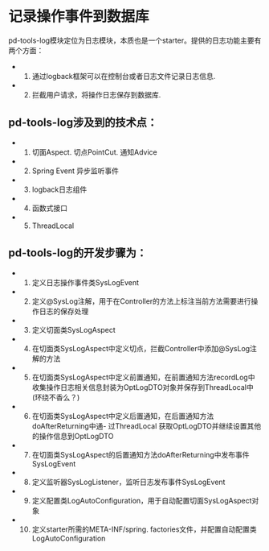# 记录操作事件到数据库

pd-tools-log模块定位为日志模块，本质也是一个starter。提供的日志功能主要有两个方面：

- 1. 通过logback框架可以在控制台或者日志文件记录日志信息. 

- 2. 拦截用户请求，将操作日志保存到数据库. 

## pd-tools-log涉及到的技术点：

- 1. 切面Aspect. 切点PointCut. 通知Advice
- 2. Spring Event 异步监听事件
- 3. logback日志组件
- 4. 函数式接口
- 5. ThreadLocal

## pd-tools-log的开发步骤为：

- 1. 定义日志操作事件类SysLogEvent

- 2. 定义@SysLog注解，用于在Controller的方法上标注当前方法需要进行操作日志的保存处理

- 3. 定义切面类SysLogAspect

- 4. 在切面类SysLogAspect中定义切点，拦截Controller中添加@SysLog注解的方法

- 5. 在切面类SysLogAspect中定义前置通知，在前置通知方法recordLog中收集操作日志相关信息封装为OptLogDTO对象并保存到ThreadLocal中(环绕不香么？)

- 6. 在切面类SysLogAspect中定义后置通知，在后置通知方法doAfterReturning中通- 过ThreadLocal 获取OptLogDTO并继续设置其他的操作信息到OptLogDTO

- 7. 在切面类SysLogAspect的后置通知方法doAfterReturning中发布事件SysLogEvent

- 8. 定义监听器SysLogListener，监听日志发布事件SysLogEvent

- 9. 定义配置类LogAutoConfiguration，用于自动配置切面SysLogAspect对象

- 10. 定义starter所需的META-INF/spring. factories文件，并配置自动配置类LogAutoConfiguration